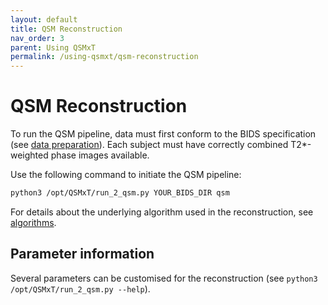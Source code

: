```yaml
---
layout: default
title: QSM Reconstruction
nav_order: 3
parent: Using QSMxT
permalink: /using-qsmxt/qsm-reconstruction
---
```


<head>
  <link rel="stylesheet" href="https://maxcdn.bootstrapcdn.com/bootstrap/3.4.1/css/bootstrap.min.css">
  <script src="https://ajax.googleapis.com/ajax/libs/jquery/3.6.0/jquery.min.js"></script>
  <script src="https://maxcdn.bootstrapcdn.com/bootstrap/3.4.1/js/bootstrap.min.js"></script>
</head>

# QSM Reconstruction

To run the QSM pipeline, data must first conform to the BIDS specification (see [data preparation](/QSMxT/using-qsmxt/data-preparation)). Each subject must have correctly combined T2\*-weighted phase images available.

Use the following command to initiate the QSM pipeline:

```bash
python3 /opt/QSMxT/run_2_qsm.py YOUR_BIDS_DIR qsm
```

For details about the underlying algorithm used in the reconstruction, see [algorithms](/QSMxT/algorithms).

## Parameter information

Several parameters can be customised for the reconstruction (see `python3 /opt/QSMxT/run_2_qsm.py --help`).

<script>
$(document).ready(function(){
    $('[data-toggle="popover"]').popover();   
});
$("[data-toggle=popover]")
.popover({html:true})
</script>

